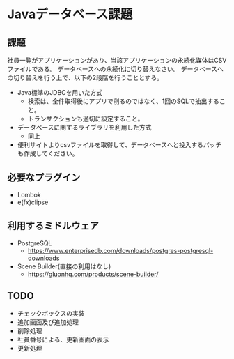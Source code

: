 # Javaデータベース課題

## 課題
社員一覧がアプリケーションがあり、当該アプリケーションの永続化媒体はCSVファイルである。
データベースへの永続化に切り替えなさい。
データベースへの切り替えを行う上で、以下の2段階を行うこととする。

* Java標準のJDBCを用いた方式
    * 検索は、全件取得後にアプリで削るのではなく、1回のSQLで抽出すること。
    * トランザクションも適切に設定すること。
* データベースに関するライブラリを利用した方式
    * 同上
* 便利サイトよりcsvファイルを取得して、データベースへと投入するバッチも作成してください。

## 必要なプラグイン
* Lombok
* e(fx)clipse

## 利用するミドルウェア
* PostgreSQL
    * https://www.enterprisedb.com/downloads/postgres-postgresql-downloads
* Scene Builder(直接の利用はなし)
    * https://gluonhq.com/products/scene-builder/

## TODO
* チェックボックスの実装
* 追加画面及び追加処理
* 削除処理
* 社員番号による、更新画面の表示
* 更新処理
